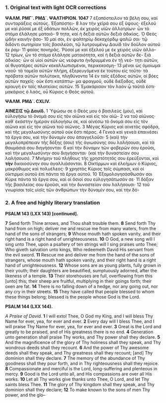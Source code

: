 ### 1. Original text with light OCR corrections

**ΨΑΛΜ. ΡΜΓ΄. ΡΜΔ΄. ΨΑΛΤΗΡΙΟΝ. 1047**
7 ἐξαπόστειλον τὰ βέλη σου, καὶ συνταράξεις αὐτούς. Ἐξαπόστει-
8 λον τὴν χεῖρά σου ἐξ ὕψους· ἐξελοῦ με καὶ ῥῦσαί με ἐξ ὑδάτων
  πολλῶν, ἐκ χειρὸς υἱῶν ἀλλοτρίων· ὧν τὸ στόμα ἐλάλησε ματαιό-
9 τητα, καὶ ἡ δεξιὰ αὐτῶν δεξιὰ ἀδικίας. Ὁ Θεὸς ᾠδὴν καινὴν ᾄσο-
10 μαί σοι, ἐν ψαλτηρίῳ δεκαχόρδῳ ψαλῶ σοι· τῷ διδόντι σωτηρίαν
   τοῖς βασιλεῦσι, τῷ λυτρουμένῳ Δαυὶδ τὸν δοῦλον αὑτοῦ ἐκ ῥομ-
11 φαίας πονηρᾶς. Ῥῦσαί με καὶ ἐξελοῦ με ἐκ χειρὸς υἱῶν ἀλλο-
12 τρίων, ὧν τὸ στόμα ἐλάλησε ματαιότητα, καὶ ἡ δεξιὰ αὐτῶν δε-
   ξιὰ ἀδικίας· ὧν οἱ υἱοὶ αὐτῶν ὡς νεόφυτα ἡνδρυμμένα ἐν τῇ νεό-
   τητι αὐτῶν, αἱ θυγατέρες αὐτῶν κεκαλλωπισμέναι, περικεκοσμη-
13 μέναι ὡς ὁμοίωμα ναοῦ· τὰ ταμεῖα αὐτῶν πλήρη, ἐξερευγόμενα
   ἐκ τούτου εἰς τοῦτο· τὰ πρόβατα αὐτῶν πολύτοκα, πληθύνοντα
14 ἐν ταῖς ἐξόδοις αὐτῶν, οἱ βόες αὐτῶν παχεῖς· οὐκ ἔστι κατάπτω-
   μα φραγμοῦ, οὐδὲ διέξοδος, οὐδὲ κραυγὴ ἐν ταῖς πλατείαις αὐτῶν.
15 Ἐμακάρισαν τὸν λαὸν ᾧ ταῦτά ἐστι· μακάριος ὁ λαός, οὗ Κύριος
   ὁ Θεὸς αὑτοῦ.

**ΨΑΛΜ. ΡΜΔ΄. CXLIV.**

**ΑΙΝΕΣΙΣ τῷ Δαυίδ.**
1 Ὑψώσω σε ὁ Θεός μου ὁ βασιλεὺς (μου), καὶ εὐλογήσω τὸ ὄνομά σου εἰς τὸν αἰῶνα καὶ εἰς τὸν αἰῶ-
2 να τοῦ αἰῶνος· καθ᾽ ἑκάστην ἡμέραν εὐλογήσω σε, καὶ αἰνέσω τὸ
  ὄνομά σου εἰς τὸν αἰῶνα καὶ εἰς τὸν αἰῶνα τοῦ αἰῶνος.
3 Μέγας Κύριος καὶ αἰνετὸς σφόδρα, καὶ τῆς μεγαλωσύνης αὐτοῦ οὐκ ἔστι
  πέρας.
4 Γενεὰ καὶ γενεὰ ἐπαινέσει τὰ ἔργα σου, καὶ τὴν δύναμίν σου ἀπαγγελοῦσι·
5 (καὶ) τὴν μεγαλοπρέπειαν τῆς δόξης (σου) τῆς ἁγιωσύνης σου λαλήσουσι, καὶ τὰ θαυμάσιά σου διηγήσονται·
6 καὶ τὴν δύναμιν τῶν φοβερῶν σου ἐροῦσι, καὶ τὴν μεγαλωσύνην σου
  διηγήσονται· (καὶ τὴν δυναστείαν σου λαλήσουσι).
7 Μνήμην τοῦ πλήθους τῆς χρηστότητός σου ἐρεύξονται, καὶ **τὴν** δικαιοσύνην σου
  ἀγαλλιάσονται.
8 Οἰκτίρμων καὶ ἐλεήμων ὁ Κύριος, μακρόθυμος
  καὶ πολυέλεος·
9 χρηστὸς Κύριος τοῖς σύμπασι, καὶ οἱ οἰκτιρμοί
  αὑτοῦ ἐπὶ πάντα τὰ ἔργα αὐτοῦ.
10 Ἐξομολογησάσθωσάν σοι Κύριε
   πάντα τὰ ἔργα σου, καὶ οἱ ὅσιοί σου εὐλογησάτωσάν σε·
11 δόξαν
   τῆς βασιλείας σου ἐροῦσι, καὶ τὴν δυναστείαν σου λαλήσουσι·
12 τοῦ
   γνωρίσαι τοῖς υἱοῖς τῶν ἀνθρώπων τὴν δύναμίν σου, καὶ τὴν δό-

### 2. A free and highly literary translation

**PSALM 143 (LXX 143) [continued].**

**7** Send forth Thine arrows, and Thou shalt trouble them.
**8** Send forth Thy hand from on high;
   deliver me and rescue me from many waters,
   from the hand of the sons of strangers;
**9** Whose mouth hath spoken vanity,
   and their right hand is a right hand of unrighteousness.
**10** O God, a new song will I sing unto Thee,
    upon a psaltery of ten strings will I sing praises unto Thee;
    Who giveth salvation unto kings,
    Who redeemeth David His servant from the evil sword.
**11** Rescue me and deliver me from the hand of the sons of strangers,
    whose mouth hath spoken vanity,
    and their right hand is a right hand of unrighteousness.
**12** Whose sons are as young plants, fully grown in their youth;
    their daughters are beautified,
    sumptuously adorned, after the likeness of a temple.
**13** Their storehouses are full,
    overflowing from this [unto] this;
    their sheep are fruitful, multiplying in their goings forth;
    their oxen are fat.
**14** There is no falling down of a hedge,
    nor any going out, nor any cry in their streets.
**15** They have called that people blessed to whom these things belong;
    blessed is the people whose God is the Lord.

**PSALM 144 (LXX 144).**

*A Praise of David.*
**1** I will extol Thee, O God my King,
   and I will bless Thy Name for ever,
   yea, for ever and ever.
**2** Every day will I bless Thee,
   and I will praise Thy Name for ever,
   yea, for ever and ever.
**3** Great is the Lord and greatly to be praised,
   and of His greatness there is no end.
**4** Generation unto generation shall praise Thy works,
   and Thy power shall they declare.
**5** And the magnificence of the glory of Thy holiness shall they speak,
   and Thy wondrous deeds shall they recount.
**6** And the power of Thy awesome deeds shall they speak,
   and Thy greatness shall they recount;
   [and] Thy dominion shall they declare.
**7** The memory of the abundance of Thy goodness shall they pour forth,
   and in Thy righteousness shall they rejoice.
**8** Compassionate and merciful is the Lord,
   long-suffering and plenteous in mercy.
**9** Good is the Lord unto all,
   and His compassions are over all His works.
**10** Let all Thy works give thanks unto Thee, O Lord,
    and let Thy saints bless Thee.
**11** The glory of Thy kingdom shall they speak,
    and Thy dominion shall they declare;
**12** To make known to the sons of men Thy power, and the glo–